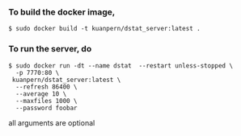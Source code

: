 ### To build the docker image,
```
$ sudo docker build -t kuanpern/dstat_server:latest .
```


### To run the server, do
```
$ sudo docker run -dt --name dstat  --restart unless-stopped \
  -p 7770:80 \
 kuanpern/dstat_server:latest \
  --refresh 86400 \
  --average 10 \
  --maxfiles 1000 \
  --password foobar
```
all arguments are optional
